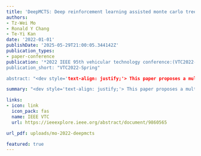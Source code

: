 ```yaml
---
title: 'DeepMCTS: Deep reinforcement learning assisted monte carlo tree search for MIMO detection'
authors:
- Tz-Wei Mo
- Ronald Y Chang
- Te-Yi Kan
date: '2022-01-01'
publishDate: '2025-05-29T21:00:05.344142Z'
publication_types:
- paper-conference
publication: '*2022 IEEE 95th vehicular technology conference:(VTC2022-Spring)*
publication_short: "VTC2022-Spring"

abstract: "<dev style='text-align: justify;'> This paper proposes a multiple-input multiple-output (MIMO) symbol detector that incorporates a deep reinforcement learning (DRL) agent into the Monte Carlo tree search (MCTS) detection algorithm. A self-designed deep reinforcement learning agent, consisting of a policy value network and a state value network, is trained to detect MIMO symbols. The outputs of the trained networks are adopted into a modiﬁed MCTS detection algorithm to provide useful node statistics and facilitate enhanced tree search process. The resulted scheme, termed the DeepMCTS detector, demonstrates signiﬁcant performance and complexity advantages over the original MCTS detection algorithm under varying channel conditions.</dev>"

summary: "<dev style='text-align: justify;'> This paper proposes a multiple-input multiple-output (MIMO) symbol detector that incorporates a deep reinforcement learning (DRL) agent into the Monte Carlo tree search (MCTS) detection algorithm. A self-designed deep reinforcement learning agent, consisting of a policy value network and a state value network, is trained to detect MIMO symbols. The outputs of the trained networks are adopted into a modiﬁed MCTS detection algorithm to provide useful node statistics and facilitate enhanced tree search process. The resulted scheme, termed the DeepMCTS detector, demonstrates signiﬁcant performance and complexity advantages over the original MCTS detection algorithm under varying channel conditions.</dev>"

links:
- icon: link
  icon_pack: fas
  name: IEEE VTC
  url: https://ieeexplore.ieee.org/abstract/document/9860565

url_pdf: uploads/mo-2022-deepmcts

featured: true
---
```

